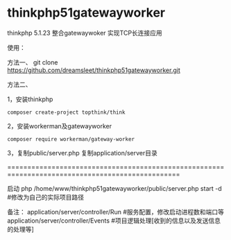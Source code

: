# thinkphp51gatewayworker
thinkphp 5.1.23 整合gatewaywoker 实现TCP长连接应用

使用：

方法一、
	git clone https://github.com/dreamsleet/thinkphp51gatewayworker.git	
	
方法二、

1，安装thinkphp

	composer create-project topthink/think
	

2，安装workerman及gatewayworker

	composer require workerman/gateway-worker
3，复制public/server.php 复制application/server目录

=================================================================================================

启动
	php /home/www/thinkphp51gatewayworker/public/server.php start -d 	#修改为自己的实际项目路径
	
备注：
	application/server/controller/Run  		#服务配置，修改启动进程数和端口等	
	application/server/controller/Events  	#项目逻辑处理[收到的信息以及发送信息的处理等]
